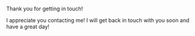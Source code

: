 Thank you for getting in touch! 

I appreciate you contacting me! I will get back in touch with you soon and have a great day!

